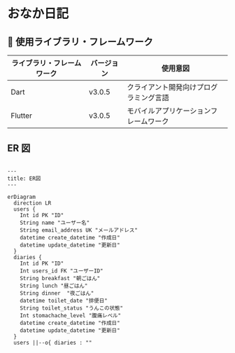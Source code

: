 # おなか日記

## 📡 使用ライブラリ・フレームワーク

| ライブラリ・フレームワーク | バージョン | 使用意図 |
| --- | --- | --- |
| Dart | v3.0.5 | クライアント開発向けプログラミング言語 |
| Flutter | v3.0.5 | モバイルアプリケーションフレームワーク |

## ER 図

```mermaid

---
title: ER図
---

erDiagram
  direction LR
  users {
    Int id PK "ID"
    String name "ユーザー名"
    String email_address UK "メールアドレス"
    datetime create_datetime "作成日"
    datetime update_datetime "更新日"
  }
  diaries {
    Int id PK "ID"
    Int users_id FK "ユーザーID"
    String breakfast "朝ごはん"
    String lunch "昼ごはん"
    String dinner  "夜ごはん"
    datetime toilet_date "排便日"
    String toilet_status "うんこの状態"
    Int stomachache_level "腹痛レベル"
    datetime create_datetime "作成日"
    datetime update_datetime "更新日"
  }
  users ||--o{ diaries : ""

```
